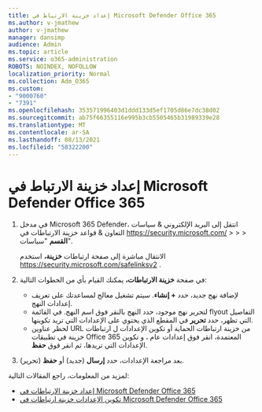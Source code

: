 ```yaml
---
title: إعداد خزينة الارتباط في Microsoft Defender Office 365
ms.author: v-jmathew
author: v-jmathew
manager: dansimp
audience: Admin
ms.topic: article
ms.service: o365-administration
ROBOTS: NOINDEX, NOFOLLOW
localization_priority: Normal
ms.collection: Adm_O365
ms.custom:
- "9000760"
- "7391"
ms.openlocfilehash: 353571996403d1ddd133d5ef1705d86e7dc38d02
ms.sourcegitcommit: ab75f66355116e995b3cb5505465b31989339e28
ms.translationtype: MT
ms.contentlocale: ar-SA
ms.lasthandoff: 08/13/2021
ms.locfileid: "58322200"
---
```

# <a name="set-up-safe-link-policies-in-microsoft-defender-for-office-365"></a>إعداد خزينة الارتباط في Microsoft Defender Office 365

1. في مدخل Microsoft 365 Defender، انتقل إلى البريد الإلكتروني & سياسات التعاون & قواعد خزينة الارتباطات في <https://security.microsoft.com/>  \>  \>  \>  **القسم** "سياسات".

   الانتقال مباشرة إلى صفحة ارتباطات **خزينة،** استخدم <https://security.microsoft.com/safelinksv2> .

2. في صفحة **خزينة الارتباطات،** يمكنك القيام بأي من الخطوات التالية:
   - لإضافة نهج جديد، حدد **+ إنشاء**. سيتم تشغيل معالج لمساعدتك على تعريف إعدادات النهج.
   - لتحرير نهج موجود، حدد النهج بالنقر فوق اسم النهج. في القائمة flyout التفاصيل التي تظهر، حدد **تحرير** في المقطع الذي يحتوي على الإعدادات التي تريد تكوينها.
   - لحظر عناوين URL من خزينة ارتباطات الحماية أو تكوين الإعدادات ل ارتباطات خزينة في تطبيقات Office 365 المعتمدة، انقر فوق إعدادات عام ، و تكوين الإعدادات التي تريدها، ثم انقر فوق **حفظ**.

3. بعد مراجعة الإعدادات، حدد **إرسال** (جديد) أو **حفظ** (تحرير).

لمزيد من المعلومات، راجع المقالات التالية:

- [إعداد خزينة الارتباطات في Microsoft Defender Office 365](https://docs.microsoft.com/microsoft-365/security/office-365-security/set-up-safe-links-policies)
- [تكوين الإعدادات خزينة ارتباطات في Microsoft Defender Office 365](https://docs.microsoft.com/microsoft-365/security/office-365-security/configure-global-settings-for-safe-links)
